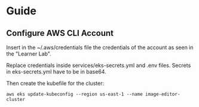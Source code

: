 # Guide

## Configure AWS CLI Account
Insert in the ~/.aws/credentials file the credentials of the account as seen in the "Learner Lab".

Replace credentials inside services/eks-secrets.yml and .env files.
Secrets in eks-secrets.yml have to be in base64.

Then create the kubefile for the cluster:
```
aws eks update-kubeconfig --region us-east-1 --name image-editor-cluster
```
